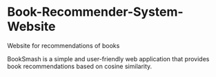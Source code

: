 # Book-Recommender-System-Website
Website for recommendations of books

BookSmash is a simple and user-friendly web application that provides book recommendations based on cosine similarity.
